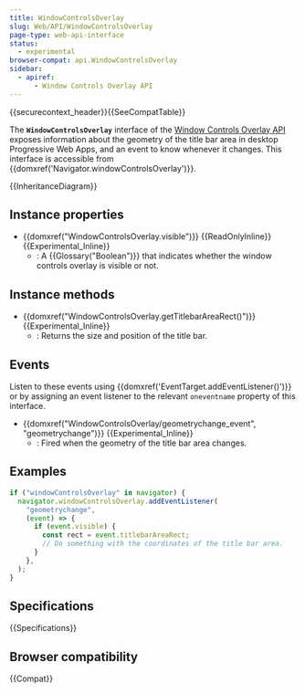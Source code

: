 ```yaml
---
title: WindowControlsOverlay
slug: Web/API/WindowControlsOverlay
page-type: web-api-interface
status:
  - experimental
browser-compat: api.WindowControlsOverlay
sidebar:
  - apiref:
      - Window Controls Overlay API
---
```


{{securecontext_header}}{{SeeCompatTable}}

The **`WindowControlsOverlay`** interface of the [Window Controls Overlay API](/en-US/docs/Web/API/Window_Controls_Overlay_API) exposes information about the geometry
of the title bar area in desktop Progressive Web Apps, and an event to know whenever it changes. This interface is accessible from {{domxref('Navigator.windowControlsOverlay')}}.

{{InheritanceDiagram}}

## Instance properties

- {{domxref("WindowControlsOverlay.visible")}} {{ReadOnlyInline}} {{Experimental_Inline}}
  - : A {{Glossary("Boolean")}} that indicates whether the window controls overlay is visible or not.

## Instance methods

- {{domxref("WindowControlsOverlay.getTitlebarAreaRect()")}} {{Experimental_Inline}}
  - : Returns the size and position of the title bar.

## Events

Listen to these events using {{domxref('EventTarget.addEventListener()')}} or by assigning an event listener to the relevant `oneventname` property of this interface.

- {{domxref("WindowControlsOverlay/geometrychange_event", "geometrychange")}} {{Experimental_Inline}}
  - : Fired when the geometry of the title bar area changes.

## Examples

```js
if ("windowControlsOverlay" in navigator) {
  navigator.windowControlsOverlay.addEventListener(
    "geometrychange",
    (event) => {
      if (event.visible) {
        const rect = event.titlebarAreaRect;
        // Do something with the coordinates of the title bar area.
      }
    },
  );
}
```

## Specifications

{{Specifications}}

## Browser compatibility

{{Compat}}

